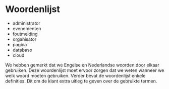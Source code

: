 # Woordenlijst

<ul>
<li> administrator </li>
<li> evenementen </li>
<li> foutmelding </li>
<li> organisator </li>
<li> pagina </li>
<li> database </li>
<li> cloud </li>
</ul>

We hebben gemerkt dat we Engelse en Nederlandse woorden door elkaar gebruiken. Deze woordenlijst moet ervoor zorgen dat we weten wanneer we welk woord moeten gebruiken. Verder bevat de woordenlijst enkele definities. Dit om de klant extra uitleg te geven over de gebruikte termen.
